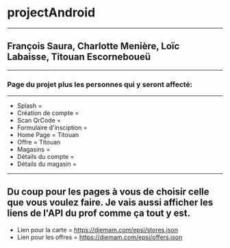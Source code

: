 # projectAndroid
-----
## François Saura, Charlotte Menière, Loïc Labaisse, Titouan Escorneboueü
-----
### Page du projet plus les personnes qui y seront affecté:
***
* Splash = 
* Création de compte = 
* Scan QrCode = 
* Formulaire d'insciption =
* Home Page = Titouan
* Offre = Titouan
* Magasins = 
* Détails du compte = 
* Détails du magasin =
-----
Du coup pour les pages à vous de choisir celle que vous voulez faire. Je vais aussi afficher les liens de l'API du prof comme ça tout y est.
-----
* Lien pour la carte = https://djemam.com/epsi/stores.json
* Lien pour les offres = https://djemam.com/epsi/offers.json
